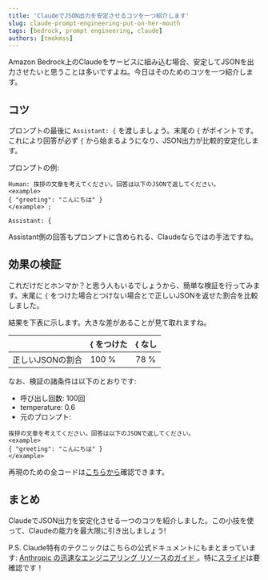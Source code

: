 ```yaml
---
title: 'ClaudeでJSON出力を安定させるコツを一つ紹介します'
slug: claude-prompt-engineering-put-on-her-mouth
tags: [bedrock, prompt engineering, claude]
authors: [tmokmss]
---
```


Amazon Bedrock上のClaudeをサービスに組み込む場合、安定してJSONを出力させたいと思うことは多いですよね。今日はそのためのコツを一つ紹介します。

<!-- truncate -->

## コツ
プロンプトの最後に `Assistant: {` を渡しましょう。末尾の `{` がポイントです。これにより回答が必ず `{` から始まるようになり、JSON出力が比較的安定化します。

プロンプトの例:

```
Human: 挨拶の文章を考えてください。回答は以下のJSONで返してください。
<example>
{ "greeting": "こんにちは" }
</example>`;

Assistant: {
```

Assistant側の回答もプロンプトに含められる、Claudeならではの手法ですね。

## 効果の検証
これだけだとホンマか？と思う人もいるでしょうから、簡単な検証を行ってみます。末尾に `{` をつけた場合とつけない場合とで正しいJSONを返せた割合を比較しました。

結果を下表に示します。大きな差があることが見て取れますね。

|       | { をつけた  | { なし  |
|-------|-----|----|
| 正しいJSONの割合 | 100 % | 78 % |


なお、検証の諸条件は以下のとおりです:

* 呼び出し回数: 100回
* temperature: 0.6
* 元のプロンプト:

```
挨拶の文章を考えてください。回答は以下のJSONで返してください。
<example>
{ "greeting": "こんにちは" }
</example>
```

再現のための全コードは[こちらから](https://gist.github.com/tmokmss/4b1bbf04f864372a7d6b78561ff09953)確認できます。

## まとめ
ClaudeでJSON出力を安定化させる一つのコツを紹介しました。この小技を使って、Claudeの能力を最大限に引き出しましょう!

P.S. Claude特有のテクニックはこちらの公式ドキュメントにもまとまっています: [Anthropic の迅速なエンジニアリング リソースのガイド
](https://docs.anthropic.com/claude/docs/guide-to-anthropics-prompt-engineering-resources)。特に[スライド](https://docs.google.com/presentation/d/1tjvAebcEyR8la3EmVwvjC7PHR8gfSrcsGKfTPAaManw/edit#slide=id.g297e9aa6f0f_0_1222)は要確認です！
